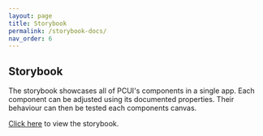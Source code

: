 ```yaml
---
layout: page
title: Storybook 
permalink: /storybook-docs/
nav_order: 6
---
```


## Storybook

The storybook showcases all of PCUI's components in a single app. Each component can be adjusted using its documented properties. Their behaviour can then be tested each components canvas.

[Click here](/storybook/) to view the storybook.